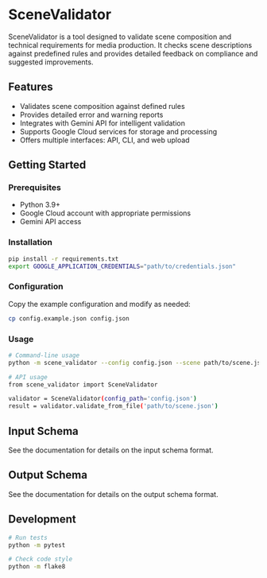 # SceneValidator

SceneValidator is a tool designed to validate scene composition and technical requirements for media production. It checks scene descriptions against predefined rules and provides detailed feedback on compliance and suggested improvements.

## Features

- Validates scene composition against defined rules
- Provides detailed error and warning reports
- Integrates with Gemini API for intelligent validation
- Supports Google Cloud services for storage and processing
- Offers multiple interfaces: API, CLI, and web upload

## Getting Started

### Prerequisites

- Python 3.9+
- Google Cloud account with appropriate permissions
- Gemini API access

### Installation

```bash
pip install -r requirements.txt
export GOOGLE_APPLICATION_CREDENTIALS="path/to/credentials.json"
```

### Configuration

Copy the example configuration and modify as needed:

```bash
cp config.example.json config.json
```

### Usage

```bash
# Command-line usage
python -m scene_validator --config config.json --scene path/to/scene.json

# API usage
from scene_validator import SceneValidator

validator = SceneValidator(config_path='config.json')
result = validator.validate_from_file('path/to/scene.json')
```

## Input Schema

See the documentation for details on the input schema format.

## Output Schema

See the documentation for details on the output schema format.

## Development

```bash
# Run tests
python -m pytest

# Check code style
python -m flake8
```
